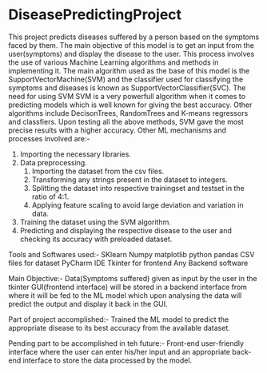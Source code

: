 # DiseasePredictingProject
This project predicts diseases suffered by a person based on the symptoms faced by them. The main objective of this model is to get an input from the user(symptoms) and display the disease to the user. This process involves the use of various Machine Learning algorithms and methods in implementing it. The main algorithm used as the base of this model is the SupportVectorMachine(SVM) and the classifier used for classifying the symptoms and diseases is known as SupportVectorClassifier(SVC).
The need for using SVM
SVM is a very powerfull algorithm when it comes to predicting models which is well known for giving the best accuracy. Other algorithms include DecisonTrees, RandomTrees and K-means regressors and classfiers. Upon testing all the above methods, SVM gave the most precise results with a higher accuracy.
Other ML mechanisms and processes involved are:-
1) Importing the necessary libraries.
2) Data preprocessing.
   1) Importing the dataset from the csv files.
   2) Transforming any strings present in the dataset to integers.
   3) Splitting the dataset into respective trainingset and testset in the ratio of 4:1.
   4) Applying feature scaling to avoid large deviation and variation in data.
3) Training the dataset using the SVM algorithm.
4) Predicting and displaying the respective disease to the user and checking its accuracy with preloaded dataset.

Tools and Softwares used:-
SKlearn 
Numpy
matplotlib
python
pandas
CSV files for dataset
PyCharm IDE
Tkinter for frontend
Any Backend software

Main Objective:-
Data(Symptoms suffered) given as input by the user in the tkinter GUI(frontend interface) will be stored in a backend interface from where it will be fed to the ML model which upon analysing the data will predict the output and display it back in the GUI.

Part of project accomplished:-
Trained the ML model to predict the appropriate disease to its best accuracy from the available dataset.

Pending part to be accomplished in teh future:-
Front-end user-friendly interface where the user can enter his/her input and an appropriate back-end interface to store the data processed by the model.
   
